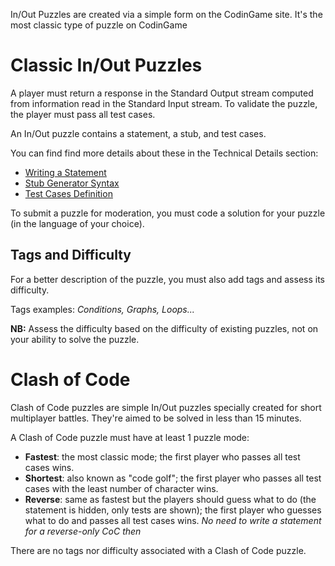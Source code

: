 In/Out Puzzles are created via a simple form on the CodinGame site. It's the most classic type of puzzle on CodinGame

# Classic In/Out Puzzles

A player must return a response in the Standard Output stream computed from information read in the Standard Input stream. To validate the puzzle, the player must pass all test cases.

An In/Out puzzle contains a statement, a stub, and test cases.

You can find find more details about these in the Technical Details section:

- [Writing a Statement](pages/technical/statement.md#puzzle-statement)
- [Stub Generator Syntax](pages/technical/stub.md)
- [Test Cases Definition](pages/technical/testcase.md)

To submit a puzzle for moderation, you must code a solution for your puzzle (in the language of your choice).

## Tags and Difficulty

For a better description of the puzzle, you must also add tags and assess its difficulty.

Tags examples: _Conditions, Graphs, Loops..._

**NB:** Assess the difficulty based on the difficulty of existing puzzles, not on your ability to solve the puzzle.

# Clash of Code <a name="clash"/>

Clash of Code puzzles are simple In/Out puzzles specially created for short multiplayer battles. They're aimed to be solved in less than 15 minutes. 

A Clash of Code puzzle must have at least 1 puzzle mode:

- **Fastest**: the most classic mode; the first player who passes all test cases wins.
- **Shortest**: also known as "code golf"; the first player who passes all test cases with the least number of character wins.
- **Reverse**: same as fastest but the players should guess what to do (the statement is hidden, only tests are shown); the first player who guesses what to do and passes all test cases wins.
_No need to write a statement for a reverse-only CoC then_

There are no tags nor difficulty associated with a Clash of Code puzzle.






